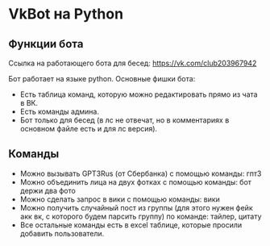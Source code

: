 # VkBot на Python
## Функции бота

Ссылка на работающего бота для бесед: https://vk.com/club203967942

Бот работает на языке python. Основные фишки бота:

- Есть таблица команд, которую можно редактировать прямо из чата в ВК.
- Есть команды админа.
- Бот только для бесед (в лс не отвечат, но в комментариях в основном файле есть и для лс версия).

## Команды

- Можно вызывать GPT3Rus (от Сбербанка) с помощью команды: гпт3 <text>
- Можно объединить лица на двух фотках с помощью команды: бот держи два фото
- Можно сделать запрос в вики с помощью команды: вики <text>
- Можно получить случайный пост из группы (для этого нужен фейк акк вк, с которого будем парсить группу) по команде: тайлер, цитату
- Все остальные команды есть в excel таблице, которые просили добавить пользователи.


